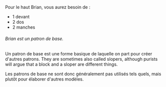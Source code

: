Pour le haut Brian, vous aurez besoin de :

 - 1 devant
 - 2 dos
 - 2 manches

<Note>

###### Brian est un patron de base.

Un patron de base est une forme basique de laquelle on part pour créer d'autres patrons.
They are sometimes also called slopers, although purists will argue that a block and a sloper are different things.

Les patrons de base ne sont donc généralement pas utilisés tels quels, mais plutôt pour élaborer d'autres modèles.

</Note>

